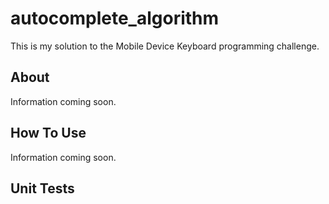 # autocomplete_algorithm

This is my solution to the Mobile Device Keyboard programming challenge.


## About

Information coming soon.


## How To Use

Information coming soon.


## Unit Tests



